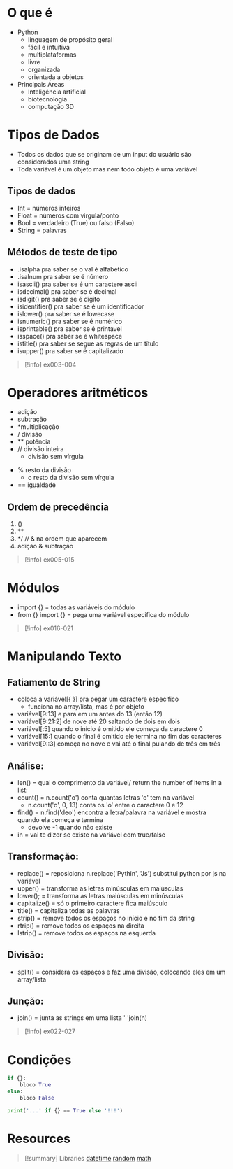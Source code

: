 # O que é
- Python
	- linguagem de propósito geral
	- fácil e intuitiva
	- multiplataformas
	- livre
	- organizada
	- orientada a objetos
- Principais Áreas
	- Inteligência artificial
	- biotecnologia
	- computação 3D

# Tipos de Dados
- Todos os dados que se originam de um input do usuário são considerados uma string
- Toda variável é um objeto mas nem todo objeto é uma variável
## Tipos de dados
- Int = números inteiros
-  Float = números com virgula/ponto
- Bool = verdadeiro (True) ou falso (Falso)
- String = palavras
## Métodos de teste de tipo
- .isalpha pra saber se o val é alfabético
- .isalnum pra saber se é número
- isascii() pra saber se é um caractere ascii
- isdecimal() pra saber se é decimal
- isdigit() pra saber se é digito
- isidentifier() pra saber se é um identificador
- islower() pra saber se é lowecase
- isnumeric() pra saber se é numérico
- isprintable() pra saber se é printavel
- isspace() pra saber se é whitespace
- istitle() pra saber se segue as regras de um título
- isupper() pra saber se é capitalizado

> [!info] ex003-004
# Operadores aritméticos
+ adição
+ subtração
+  *multiplicação
+ / divisão
+  ** potência
+ // divisão inteira
	- divisão sem vírgula
-  % resto da divisão
	- o resto da divisão sem vírgula
- == igualdade
## Ordem de precedência
1. ()
2.  ** 
3.  */ // & na ordem que aparecem
4.  adição  & subtração
> [!info] ex005-015
# Módulos
- import {} = todas as variáveis do módulo
- from {} import {} = pega uma variável especifica do módulo

> [!info] ex016-021
# Manipulando Texto
## Fatiamento de String
- coloca a variável[{ }] pra pegar um caractere especifico
	- funciona no array/lista, mas é por objeto
- variável[9:13] e para em um antes do 13 (então 12)
- variável[9:21:2] de nove até 20 saltando de dois em dois
- variável[:5] quando o início é omitido ele começa da caractere 0
- variável[15:] quando o final é omitido ele termina no fim das caracteres
- variável[9::3] começa no nove e vai até o final pulando de três em três
## Análise:
- len() = qual o comprimento da variável/ return the number of items in a list:
- count() = n.count('o') conta quantas letras 'o' tem na variável
	- n.count('o', 0, 13) conta os 'o' entre o caractere 0 e 12
- find() = n.find('deo') encontra a letra/palavra na variável e mostra quando ela começa e termina
	- devolve -1 quando não existe
- in = vai te dizer se existe na variável com true/false
## Transformação:
- replace() = reposiciona n.replace('Pythin', 'Js') substitui python por js na variável
- upper() = transforma as letras minúsculas em maiúsculas
- lower(); = transforma as letras maiúsculas em minúsculas
- capitalize() = só o primeiro caractere fica maiúsculo
- title() = capitaliza todas as palavras
- strip() = remove todos os espaços no início e no fim da string
- rtrip() = remove todos os espaços na direita
- lstrip() = remove todos os espaços na esquerda
## Divisão: 
- split() = considera os espaços e faz uma divisão, colocando eles em um array/lista
 ## Junção:
- join() = junta as strings em uma lista ' 'join(n)

> [!info] ex022-027
# Condições
```python
if {}:
	bloco True
else:
	bloco False
```
```python
print('...' if {} == True else '!!!')
```

# Resources
> [!summary] Libraries
> [datetime](https://docs.python.org/3/library/datetime.html)
> [random](https://docs.python.org/3/library/random.html)
> [math](https://docs.python.org/3/library/math.html)
